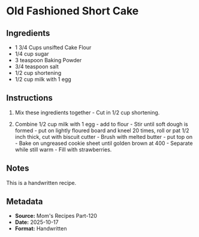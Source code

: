 # Old Fashioned Short Cake

## Ingredients

- 1 3/4 Cups unsifted Cake Flour
- 1/4 cup sugar
- 3 teaspoon Baking Powder
- 3/4 teaspoon salt
- 1/2 cup shortening
- 1/2 cup milk with 1 egg

## Instructions

1. Mix these ingredients together - Cut in 1/2 cup shortening.

2. Combine 1/2 cup milk with 1 egg - add to flour - Stir until soft dough is formed - put on lightly floured board and kneel 20 times, roll or pat 1/2 inch thick, cut with biscuit cutter - Brush with melted butter - put top on - Bake on ungreased cookie sheet until golden brown at 400 - Separate while still warm - Fill with strawberries.

## Notes

This is a handwritten recipe.

## Metadata

- **Source:** Mom's Recipes Part-120
- **Date:** 2025-10-17
- **Format:** Handwritten
